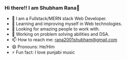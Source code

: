 ### Hi there!! I am Shubham Rana👋

- 🌱 I am a Fullstack/MERN stack Web Developer.
- 👯 Learning and improving myself in Web technologies.
- 🤔 Looking for amazing people to work with.
- 💬 Working on problem solving abilities and DSA.
- 📫 How to reach me: rana2001shubham@gmail.com
- 😄 Pronouns: He/Him
- ⚡ Fun fact: I love punjabi music 
